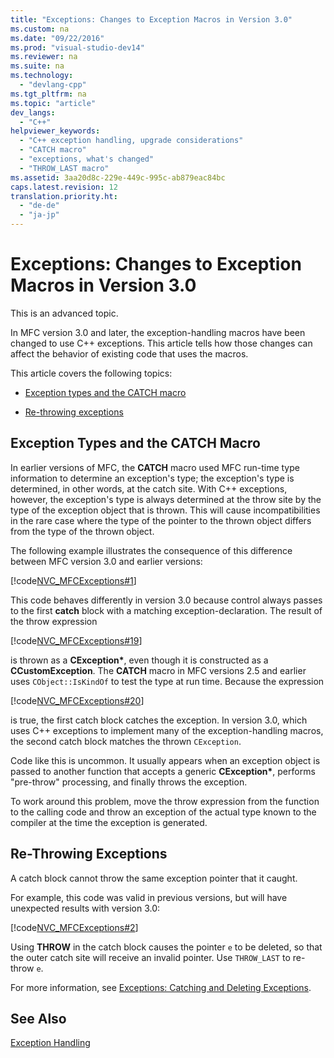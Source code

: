 ```yaml
---
title: "Exceptions: Changes to Exception Macros in Version 3.0"
ms.custom: na
ms.date: "09/22/2016"
ms.prod: "visual-studio-dev14"
ms.reviewer: na
ms.suite: na
ms.technology: 
  - "devlang-cpp"
ms.tgt_pltfrm: na
ms.topic: "article"
dev_langs: 
  - "C++"
helpviewer_keywords: 
  - "C++ exception handling, upgrade considerations"
  - "CATCH macro"
  - "exceptions, what's changed"
  - "THROW_LAST macro"
ms.assetid: 3aa20d8c-229e-449c-995c-ab879eac84bc
caps.latest.revision: 12
translation.priority.ht: 
  - "de-de"
  - "ja-jp"
---
```

# Exceptions: Changes to Exception Macros in Version 3.0
This is an advanced topic.  
  
 In MFC version 3.0 and later, the exception-handling macros have been changed to use C++ exceptions. This article tells how those changes can affect the behavior of existing code that uses the macros.  
  
 This article covers the following topics:  
  
-   [Exception types and the CATCH macro](#_core_exception_types_and_the_catch_macro)  
  
-   [Re-throwing exceptions](#_core_re.2d.throwing_exceptions)  
  
##  <a name="_core_exception_types_and_the_catch_macro"></a> Exception Types and the CATCH Macro  
 In earlier versions of MFC, the **CATCH** macro used MFC run-time type information to determine an exception's type; the exception's type is determined, in other words, at the catch site. With C++ exceptions, however, the exception's type is always determined at the throw site by the type of the exception object that is thrown. This will cause incompatibilities in the rare case where the type of the pointer to the thrown object differs from the type of the thrown object.  
  
 The following example illustrates the consequence of this difference between MFC version 3.0 and earlier versions:  
  
 [!code[NVC_MFCExceptions#1](../VS_csharp/codesnippet/CPP/exceptions--changes-to-exception-macros-in-version-3.0_1.cpp)]  
  
 This code behaves differently in version 3.0 because control always passes to the first **catch** block with a matching exception-declaration. The result of the throw expression  
  
 [!code[NVC_MFCExceptions#19](../VS_csharp/codesnippet/CPP/exceptions--changes-to-exception-macros-in-version-3.0_2.cpp)]  
  
 is thrown as a **CException\***, even though it is constructed as a **CCustomException**. The **CATCH** macro in MFC versions 2.5 and earlier uses `CObject::IsKindOf` to test the type at run time. Because the expression  
  
 [!code[NVC_MFCExceptions#20](../VS_csharp/codesnippet/CPP/exceptions--changes-to-exception-macros-in-version-3.0_3.cpp)]  
  
 is true, the first catch block catches the exception. In version 3.0, which uses C++ exceptions to implement many of the exception-handling macros, the second catch block matches the thrown `CException`.  
  
 Code like this is uncommon. It usually appears when an exception object is passed to another function that accepts a generic **CException\***, performs "pre-throw" processing, and finally throws the exception.  
  
 To work around this problem, move the throw expression from the function to the calling code and throw an exception of the actual type known to the compiler at the time the exception is generated.  
  
##  <a name="_core_re.2d.throwing_exceptions"></a> Re-Throwing Exceptions  
 A catch block cannot throw the same exception pointer that it caught.  
  
 For example, this code was valid in previous versions, but will have unexpected results with version 3.0:  
  
 [!code[NVC_MFCExceptions#2](../VS_csharp/codesnippet/CPP/exceptions--changes-to-exception-macros-in-version-3.0_4.cpp)]  
  
 Using **THROW** in the catch block causes the pointer `e` to be deleted, so that the outer catch site will receive an invalid pointer. Use `THROW_LAST` to re-throw `e`.  
  
 For more information, see [Exceptions: Catching and Deleting Exceptions](../VS_csharp/exceptions--catching-and-deleting-exceptions.md).  
  
## See Also  
 [Exception Handling](../VS_csharp/exception-handling-in-mfc.md)